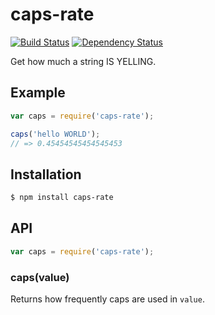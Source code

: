 # caps-rate

[![Build Status](https://travis-ci.org/nwitch/caps-rate.svg?branch=master)](https://travis-ci.org/nwitch/caps-rate)
[![Dependency Status](https://gemnasium.com/nwitch/caps-rate.png)](https://gemnasium.com/nwitch/caps-rate)

Get how much a string IS YELLING.

## Example

``` javascript
var caps = require('caps-rate');

caps('hello WORLD');
// => 0.45454545454545453
```

## Installation

``` bash
$ npm install caps-rate
```

## API

``` javascript
var caps = require('caps-rate');
```

### caps(value)

Returns how frequently caps are used in `value`.